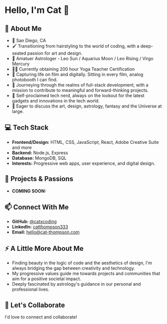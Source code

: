 # Hello, I'm Cat 🌟

## 🌌 About Me
- 📍 San Diego, CA
- 🖌 Transitioning from hairstyling to the world of coding, with a deep-seated passion for art and design.
- 🌟 Amatuer Astrologer - Leo Sun / Aquarius Moon / Leo Rising / Virgo Mercury 
- 🧘‍♀️ Currently obtaining 200 hour Yoga Teacher Certification 
- 📸 Capturing life on film and digitally. Sitting in every film, analog photobooth I can find. 
- 🌱 Journeying through the realms of full-stack development, with a mission to contribute to meaningful and forward-thinking projects.
- 💾 Self-proclaimed tech nerd, always on the lookout for the latest gadgets and innovations in the tech world.
- 💬 Eager to discuss the art, design, astrology, fantasy and the Universe at large. 

## 💻 Tech Stack
- **Frontend/Design:** HTML, CSS, JavaScript, React, Adobe Creative Suite and more
- **Backend:** Node.js, Express
- **Database:** MongoDB, SQL
- **Interests:** Progressive web apps, user experience, and digital design. 

## 🎨 Projects & Passions
- **COMING SOON:** 

## 📫 Connect With Me
- **GitHub:** [@catxcoding](https://github.com/catxcoding)
- **LinkedIn:** [catthompson333](https://www.linkedin.com/in/catthompson333/)
- **Email:** hello@cat-thompson.com

## ⚡ A Little More About Me
- Finding beauty in the logic of code and the aesthetics of design, I'm always bridging the gap between creativity and technology.
- My progressive values guide me towards projects and communities that aim for a positive societal impact.
- Deeply fascinated by astrology's guidance in our personal and professional lives. 

## 🌟 Let's Collaborate
I'd love to connect and collaborate!


<!---
catxcoding/catxcoding is a ✨ special ✨ repository because its `README.md` (this file) appears on your GitHub profile.
You can click the Preview link to take a look at your changes.
--->
